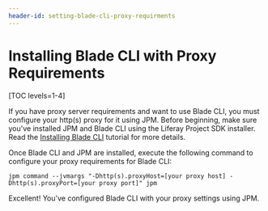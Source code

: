 ```yaml
---
header-id: setting-blade-cli-proxy-requirments
---
```


# Installing Blade CLI with Proxy Requirements

[TOC levels=1-4]

If you have proxy server requirements and want to use Blade CLI, you must
configure your http(s) proxy for it using JPM. Before beginning, make sure
you've installed JPM and Blade CLI using the Liferay Project SDK installer. Read
the
[Installing Blade CLI](/docs/7-1/tutorials/-/knowledge_base/t/installing-blade-cli)
tutorial for more details.

Once Blade CLI and JPM are installed, execute the following command to configure
your proxy requirements for Blade CLI:

    jpm command --jvmargs "-Dhttp(s).proxyHost=[your proxy host] -Dhttp(s).proxyPort=[your proxy port]" jpm

Excellent! You've configured Blade CLI with your proxy settings using JPM.
